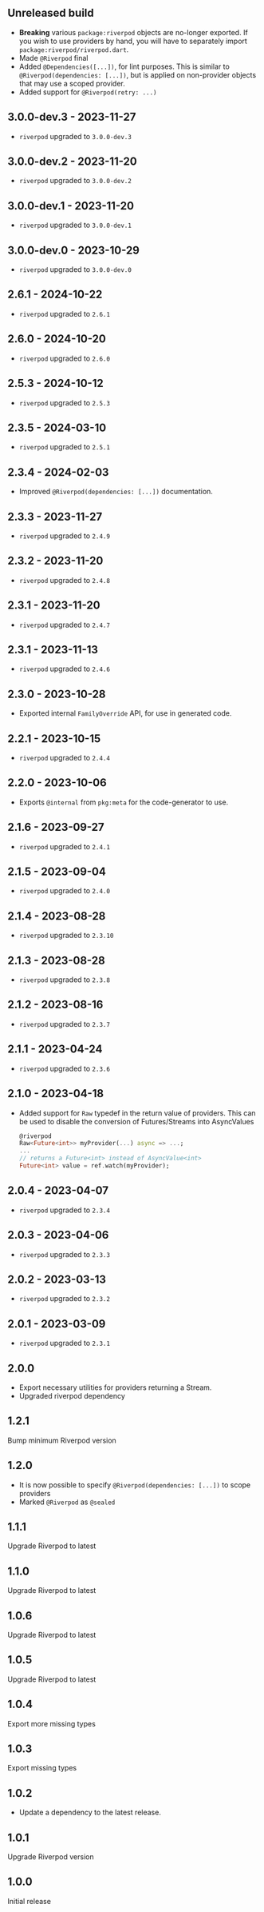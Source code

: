 ## Unreleased build

- **Breaking** various `package:riverpod` objects are no-longer exported.
  If you wish to use providers by hand, you will have to separately import
  `package:riverpod/riverpod.dart`.
- Made `@Riverpod` final
- Added `@Dependencies([...])`, for lint purposes.
  This is similar to `@Riverpod(dependencies: [...])`, but is applied on
  non-provider objects that may use a scoped provider.
- Added support for `@Riverpod(retry: ...)`

## 3.0.0-dev.3 - 2023-11-27

- `riverpod` upgraded to `3.0.0-dev.3`

## 3.0.0-dev.2 - 2023-11-20

- `riverpod` upgraded to `3.0.0-dev.2`

## 3.0.0-dev.1 - 2023-11-20

- `riverpod` upgraded to `3.0.0-dev.1`

## 3.0.0-dev.0 - 2023-10-29

- `riverpod` upgraded to `3.0.0-dev.0`

## 2.6.1 - 2024-10-22

- `riverpod` upgraded to `2.6.1`

## 2.6.0 - 2024-10-20

- `riverpod` upgraded to `2.6.0`

## 2.5.3 - 2024-10-12

- `riverpod` upgraded to `2.5.3`

## 2.3.5 - 2024-03-10

- `riverpod` upgraded to `2.5.1`

## 2.3.4 - 2024-02-03

- Improved `@Riverpod(dependencies: [...])` documentation.

## 2.3.3 - 2023-11-27

- `riverpod` upgraded to `2.4.9`

## 2.3.2 - 2023-11-20

- `riverpod` upgraded to `2.4.8`

## 2.3.1 - 2023-11-20

- `riverpod` upgraded to `2.4.7`

## 2.3.1 - 2023-11-13

- `riverpod` upgraded to `2.4.6`

## 2.3.0 - 2023-10-28

- Exported internal `FamilyOverride` API, for use in generated code.

## 2.2.1 - 2023-10-15

- `riverpod` upgraded to `2.4.4`

## 2.2.0 - 2023-10-06

- Exports `@internal` from `pkg:meta` for the code-generator to use.

## 2.1.6 - 2023-09-27

- `riverpod` upgraded to `2.4.1`

## 2.1.5 - 2023-09-04

- `riverpod` upgraded to `2.4.0`

## 2.1.4 - 2023-08-28

- `riverpod` upgraded to `2.3.10`

## 2.1.3 - 2023-08-28

- `riverpod` upgraded to `2.3.8`

## 2.1.2 - 2023-08-16

- `riverpod` upgraded to `2.3.7`

## 2.1.1 - 2023-04-24

- `riverpod` upgraded to `2.3.6`

## 2.1.0 - 2023-04-18

- Added support for `Raw` typedef in the return value of providers.
  This can be used to disable the conversion of Futures/Streams into AsyncValues
  ```dart
  @riverpod
  Raw<Future<int>> myProvider(...) async => ...;
  ...
  // returns a Future<int> instead of AsyncValue<int>
  Future<int> value = ref.watch(myProvider);
  ```

## 2.0.4 - 2023-04-07

- `riverpod` upgraded to `2.3.4`

## 2.0.3 - 2023-04-06

- `riverpod` upgraded to `2.3.3`

## 2.0.2 - 2023-03-13

- `riverpod` upgraded to `2.3.2`

## 2.0.1 - 2023-03-09

- `riverpod` upgraded to `2.3.1`

## 2.0.0

- Export necessary utilities for providers returning a Stream.
- Upgraded riverpod dependency

## 1.2.1

Bump minimum Riverpod version

## 1.2.0

- It is now possible to specify `@Riverpod(dependencies: [...])` to scope providers
- Marked `@Riverpod` as `@sealed`

## 1.1.1

Upgrade Riverpod to latest

## 1.1.0

Upgrade Riverpod to latest

## 1.0.6

Upgrade Riverpod to latest

## 1.0.5

Upgrade Riverpod to latest

## 1.0.4

Export more missing types

## 1.0.3

Export missing types

## 1.0.2

- Update a dependency to the latest release.

## 1.0.1

Upgrade Riverpod version

## 1.0.0

Initial release
